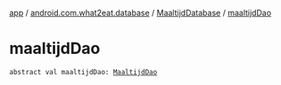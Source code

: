 [app](../../index.md) / [android.com.what2eat.database](../index.md) / [MaaltijdDatabase](index.md) / [maaltijdDao](./maaltijd-dao.md)

# maaltijdDao

`abstract val maaltijdDao: `[`MaaltijdDao`](../-maaltijd-dao/index.md)
